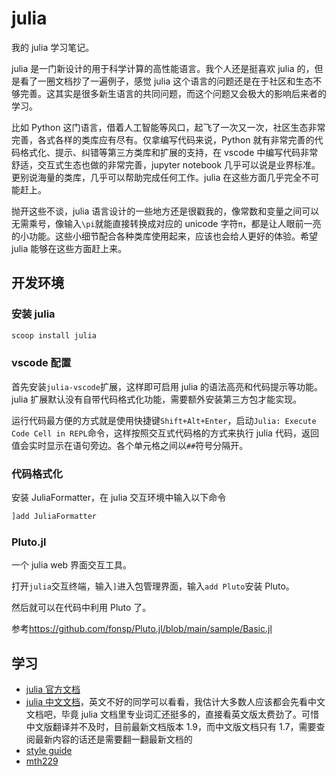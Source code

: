 # julia

我的 julia 学习笔记。

julia 是一门新设计的用于科学计算的高性能语言。我个人还是挺喜欢 julia 的，但是看了一圈文档抄了一遍例子，感觉 julia 这个语言的问题还是在于社区和生态不够完善。这其实是很多新生语言的共同问题，而这个问题又会极大的影响后来者的学习。

比如 Python 这门语言，借着人工智能等风口，起飞了一次又一次，社区生态非常完善，各式各样的类库应有尽有。仅拿编写代码来说，Python 就有非常完善的代码格式化、提示、纠错等第三方类库和扩展的支持，在 vscode 中编写代码非常舒适，交互式生态也做的非常完善，jupyter notebook 几乎可以说是业界标准。更别说海量的类库，几乎可以帮助完成任何工作。julia 在这些方面几乎完全不可能赶上。

抛开这些不谈，julia 语言设计的一些地方还是很戳我的，像常数和变量之间可以无需乘号，像输入`\pi`就能直接转换成对应的 unicode 字符`π`，都是让人眼前一亮的小功能。这些小细节配合各种类库使用起来，应该也会给人更好的体验。希望 julia 能够在这些方面赶上来。

## 开发环境

### 安装 julia

```sh
scoop install julia
```

### vscode 配置

首先安装`julia-vscode`扩展，这样即可启用 julia 的语法高亮和代码提示等功能。julia 扩展默认没有自带代码格式化功能，需要额外安装第三方包才能实现。

运行代码最方便的方式就是使用快捷键`Shift+Alt+Enter`，启动`Julia: Execute Code Cell in REPL`命令，这样按照交互式代码格的方式来执行 julia 代码，返回值会实时显示在语句旁边。各个单元格之间以`##`符号分隔开。

### 代码格式化

安装 JuliaFormatter，在 julia 交互环境中输入以下命令

```sh
]add JuliaFormatter
```

### Pluto.jl

一个 julia web 界面交互工具。

打开`julia`交互终端，输入`]`进入包管理界面，输入`add Pluto`安装 Pluto。

然后就可以在代码中利用 Pluto 了。

参考<https://github.com/fonsp/Pluto.jl/blob/main/sample/Basic.jl>

## 学习

- [julia 官方文档](https://docs.julialang.org/en/v1/)
- [julia 中文文档](https://docs.juliacn.com/latest/)，英文不好的同学可以看看，我估计大多数人应该都会先看中文文档吧，毕竟 julia 文档里专业词汇还挺多的，直接看英文版太费劲了。可惜中文版翻译并不及时，目前最新文档版本 1.9，而中文版文档只有 1.7，需要查阅最新内容的话还是需要翻一翻最新文档的
- [style guide](https://docs.julialang.org/en/v1/manual/style-guide/#Style-Guide)
- [mth229](https://mth229.github.io/)
